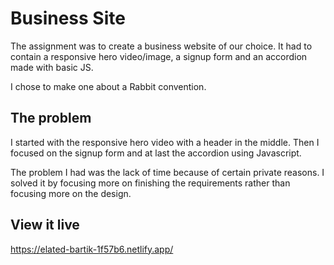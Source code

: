# Business Site

The assignment was to create a business website of our choice. It had to contain a responsive hero video/image, a signup form  and an accordion made with basic JS.

I chose to make one about a Rabbit convention. 

## The problem

I started with the responsive hero video with a header in the middle. 
Then I focused on the signup form and at last the accordion using Javascript.

The problem I had was the lack of time because of certain private reasons. I solved it by focusing more on finishing the requirements rather than focusing more on the design.  


## View it live
https://elated-bartik-1f57b6.netlify.app/
